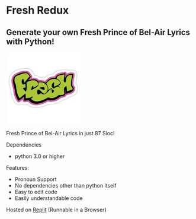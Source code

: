 # Fresh Redux
## Generate your own Fresh Prince of Bel-Air Lyrics with Python!
<img src="fresh.PNG" alt="freshness" width="200"/>

Fresh Prince of Bel-Air Lyrics in just 87 Sloc!

Dependencies
- python 3.0 or higher

Features:
- Pronoun Support
- No dependencies other than python itself
- Easy to edit code
- Easily understandable code

Hosted on [Replit](https://replit.com/@yuckdevchan/freshredux#main.py) (Runnable in a Browser)
